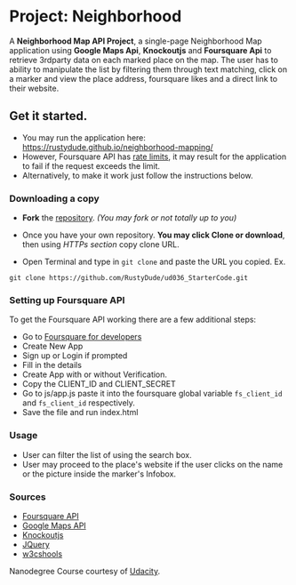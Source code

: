 # Project: Neighborhood

A **Neighborhood Map API Project**, a single-page Neighborhood Map application using **Google Maps Api**, **Knockoutjs** and **Foursquare Api** to retrieve 3rdparty data on each marked place on the map. The user has to ability to manipulate the list by filtering them through text matching, click on a marker and view the place address, foursquare likes and a direct link to their website.

## Get it started.

* You may run the application here: https://rustydude.github.io/neighborhood-mapping/
* However, Foursquare API has [rate limits](https://developer.foursquare.com/overview/ratelimits), it may result for the application to fail if the request exceeds the limit.
* Alternatively, to make it work just follow the instructions below.

### Downloading a copy
* **Fork** the [repository](https://github.com/RustyDude/neighborhood-mapping). _(You may fork or not totally up to you)_

* Once you have your own repository. **You may click Clone or download**, then using _HTTPs section_ copy clone URL.

* Open Terminal and type in `git clone` and paste the URL you copied.
Ex.
```
git clone https://github.com/RustyDude/ud036_StarterCode.git
```

### Setting up Foursquare API
To get the Foursquare API working there are a few additional steps:

* Go to [Foursquare for developers](https://developer.foursquare.com/)
* Create New App
* Sign up or Login if prompted
* Fill in the details
* Create App with or without Verification.
* Copy the CLIENT_ID and CLIENT_SECRET
* Go to js/app.js paste it into the foursquare global variable `fs_client_id` and `fs_client_id` respectively.
* Save the file and run index.html

### Usage
* User can filter the list of using the search box.
* User may proceed to the place's website if the user clicks on the name or the picture inside the marker's Infobox.

### Sources

* [Foursquare API](https://developer.foursquare.com/)
* [Google Maps API](https://developers.google.com/maps/)
* [Knockoutjs](http://knockoutjs.com/)
* [JQuery](http://api.jquery.com/)
* [w3cshools](http://www.w3schools.com/)

Nanodegree Course courtesy of [Udacity](https://www.udacity.com/).